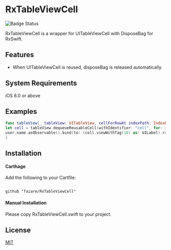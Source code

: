 #  RxTableViewCell

![Badge Status](https://travis-ci.org/faiare/RxTableViewCell)

RxTableViewCell is a wrapper for UITableViewCell with DisposeBag for RxSwift.

## Features

* When UITableViewCell is reused, disposeBag is released automatically.

## System Requirements
iOS 8.0 or above

## Examples

``` swift
func tableView(_ tableView: UITableView, cellForRowAt indexPath: IndexPath) -> UITableViewCell {
let cell = tableView.dequeueReusableCell(withIdentifier: "cell", for: indexPath) as! RxTableViewCell
user.name.asObservable().bind(to: (cell.viewWithTag(10) as! UILabel).rx.text).disposed(by: cell.disposeBag)
}
```

## Installation

#### Carthage

Add the following to your Cartfile:

```

github "faiare/RxTableViewCell"

```

#### Manual Installation

Please copy RxTableViewCell.swift to your project.

## License

[MIT](http://b4b4r07.mit-license.org)
